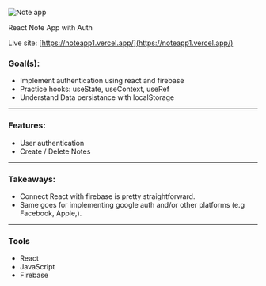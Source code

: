  ![Note app](https://user-images.githubusercontent.com/76098947/165256709-f8340c9b-86cf-4f3a-bb41-2d117ddc12af.gif)



React Note App with Auth

Live site: [https://noteapp1.vercel.app/](https://noteapp1.vercel.app/)

### Goal(s):

- Implement authentication using react and firebase
- Practice hooks: useState, useContext, useRef
- Understand Data persistance with localStorage

<hr/>

### Features:

- User authentication
- Create / Delete Notes

<hr/>

### Takeaways:

- Connect React with firebase is pretty straightforward. 
- Same goes for implementing google auth and/or other platforms (e.g Facebook, Apple,).

<hr/>

### Tools

- React
- JavaScript
- Firebase
